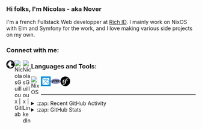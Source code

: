 ### Hi folks, I'm Nicolas - aka Nover

I'm a french Fullstack Web developper at [Rich ID](https://www.rich-id.fr). I mainly work on NixOS with Elm and Symfony for the work, and I love making various side projects on my own.


### Connect with me:

[<img align="left" alt="NicolasGuilloux.eu" width="22px" src="https://raw.githubusercontent.com/iconic/open-iconic/master/svg/globe.svg" />][website]
[<img align="left" alt="NicolasGuilloux | Gitlab" width="22px" src="https://gitlab.com/gitlab-com/gitlab-artwork/raw/master/logo/logo.svg" />][gitlab]
[<img align="left" alt="NicolasGuilloux | LinkedIn" width="22px" src="https://cdn.jsdelivr.net/npm/simple-icons@v3/icons/linkedin.svg" />][linkedin]

<span />

### Languages and Tools:

[<img align="left" alt="NixOS"   width="26px" src="https://symbols.getvecta.com/stencil_89/59_nixos-linux-icon.f23716bf93.svg" />][nixos]
[<img align="left" alt="Elm"     width="26px" src="https://raw.githubusercontent.com/github/explore/master/topics/elm/elm.png" />][elm]
[<img align="left" alt="PHP"     width="26px" src="https://raw.githubusercontent.com/github/explore/master/topics/php/php.png" />][php]
[<img align="left" alt="Symfony" width="26px" src="https://raw.githubusercontent.com/github/explore/master/topics/symfony/symfony.png" />][symfony]

<br />
<br />

---

<details>
  <summary>:zap: Recent GitHub Activity</summary>

<!--START_SECTION:activity-->
<!--END_SECTION:activity-->

</details>

<details>
  <summary>:zap: GitHub Stats</summary>

  <img align="left" alt="NicolasGuilloux's GitHub Stats" src="https://github-readme-stats.codestackr.vercel.app/api?username=NicolasGuilloux&show_icons=true&hide_border=true" />
</details>

[website]: https://nicolasguilloux.eu
[gitlab]: https://gitlab.com/NicolasGuilloux
[linkedin]: https://www.linkedin.com/in/nicolas-guilloux/
[nixos]: https://nixos.org
[elm]: https://elm-lang.org
[php]: https://www.php.net
[symfony]: https://symfony.com
